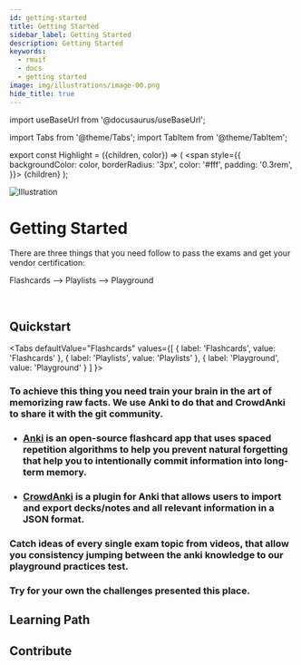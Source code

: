 ```yaml
---
id: getting-started
title: Getting Started
sidebar_label: Getting Started
description: Getting Started
keywords:
  - rmuif
  - docs
  - getting started
image: img/illustrations/image-00.png
hide_title: true
---
```


import useBaseUrl from '@docusaurus/useBaseUrl';

import Tabs from '@theme/Tabs';
import TabItem from '@theme/TabItem';

export const Highlight = ({children, color}) => (
  <span
    style={{
      backgroundColor: color,
      borderRadius: '3px',
      color: '#fff',
      padding: '0.3rem',
    }}>
    {children}
  </span>
);


<div style={{ textAlign: "center" }}>
  <img style={{ width: "66%", marginBottom: "33px" }} class="green" alt="Illustration" src={useBaseUrl('img/illustrations/image-00.svg')} />
  <h1>Getting Started</h1>
  <p>
    There are three things that you need follow to pass the exams and get your vendor certification:
  </p>
  <p><Highlight color="#75AADB">Flashcards</Highlight> ⟶ <Highlight color="#75AADB">Playlists</Highlight> ⟶ <Highlight color="#75AADB">Playground</Highlight></p>
  <br />
</div>


## Quickstart

<Tabs
defaultValue="Flashcards"
values={[
{ label: 'Flashcards', value: 'Flashcards' },
{ label: 'Playlists', value: 'Playlists' },
{ label: 'Playground', value: 'Playground' }
]
}>
<TabItem value="Flashcards">

### To achieve this thing you need train your brain in the art of memorizing raw facts. We use Anki to do that and CrowdAnki to share it with the git community.


 + ### [Anki](https://apps.ankiweb.net/) is an open-source flashcard app that uses spaced repetition algorithms to help you prevent natural forgetting that help you to intentionally commit information into long-term memory.

 + ### [CrowdAnki](https://github.com/Stvad/CrowdAnki) is a plugin for Anki that allows users to import and export decks/notes and all relevant information in a JSON format.


</TabItem>
<TabItem value="Playlists">

### Catch ideas of every single exam topic from videos, that allow you consistency jumping between the anki knowledge to our playground practices test.

</TabItem>
<TabItem value="Playground">

### Try for your own the challenges presented this place. 

</TabItem>
</Tabs>

## Learning Path

## Contribute
